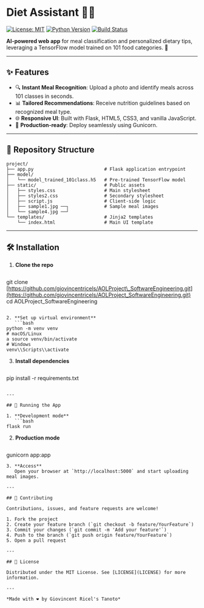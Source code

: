 # Diet Assistant 🥗🤖

[![License: MIT](https://img.shields.io/badge/License-MIT-yellow.svg)](LICENSE)  [![Python Version](https://img.shields.io/badge/Python-3.8%2B-blue)](https://www.python.org/)  [![Build Status](https://img.shields.io/badge/Status-Production%20Ready-green)]()

**AI-powered web app** for meal classification and personalized dietary tips, leveraging a TensorFlow model trained on 101 food categories. 🎯

---

## ✨ Features

* 🔍 **Instant Meal Recognition**: Upload a photo and identify meals across 101 classes in seconds.
* 📊 **Tailored Recommendations**: Receive nutrition guidelines based on recognized meal type.
* 🌐 **Responsive UI**: Built with Flask, HTML5, CSS3, and vanilla JavaScript.
* 🚀 **Production-ready**: Deploy seamlessly using Gunicorn.

---

## 📁 Repository Structure

```plaintext
project/
├── app.py                          # Flask application entrypoint
├── model/
│   └── model_trained_101class.h5   # Pre-trained TensorFlow model
├── static/                         # Public assets
│   ├── styles.css                  # Main stylesheet
│   ├── styles2.css                 # Secondary stylesheet
│   ├── script.js                   # Client-side logic
│   ├── sample1.jpg ──┐             # Sample meal images
│   └── sample4.jpg ──┘
└── templates/                      # Jinja2 templates
    └── index.html                  # Main UI template
```

---

## 🛠️ Installation

1. **Clone the repo**

   ```bash
   ```

git clone [https://github.com/giovincentricels/AOLProject\_SoftwareEngineering.git](https://github.com/giovincentricels/AOLProject_SoftwareEngineering.git)
cd AOLProject\_SoftwareEngineering

````

2. **Set up virtual environment**
   ```bash
python -m venv venv
# macOS/Linux
a source venv/bin/activate
# Windows
venv\\Scripts\\activate
````

3. **Install dependencies**

   ```bash
   ```

pip install -r requirements.txt

````

---

## 🚀 Running the App

1. **Development mode**
   ```bash
flask run
````

2. **Production mode**

   ```bash
   ```

gunicorn app\:app

```
3. **Access**
   Open your browser at `http://localhost:5000` and start uploading meal images.

---

## 🤝 Contributing

Contributions, issues, and feature requests are welcome!

1. Fork the project
2. Create your feature branch (`git checkout -b feature/YourFeature`)
3. Commit your changes (`git commit -m 'Add your feature'`)
4. Push to the branch (`git push origin feature/YourFeature`)
5. Open a pull request

---

## 📄 License

Distributed under the MIT License. See [LICENSE](LICENSE) for more information.

---

*Made with ❤️ by Giovincent Ricel's Tanoto*

```

